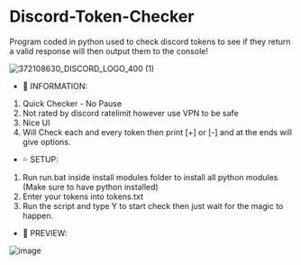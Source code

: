 # Discord-Token-Checker
Program coded in python used to check discord tokens to see if they return a valid response will then output them to the console!

   ![372108630_DISCORD_LOGO_400 (1)](https://user-images.githubusercontent.com/108766003/177421918-fe97106d-05a1-4e54-9179-bd4b9b8f7d89.gif)

- 📰 INFORMATION:
1. Quick Checker - No Pause
2. Not rated by discord ratelimit however use VPN to be safe
3. Nice UI
4. Will Check each and every token then print [+] or [-] and at the ends will give options.

- 💦 SETUP:
1. Run run.bat inside install modules folder to install all python modules (Make sure to have python installed)
2. Enter your tokens into tokens.txt
3. Run the script and type Y to start check then just wait for the magic to happen.


- 📸 PREVIEW: 


![image](https://user-images.githubusercontent.com/108766003/177421322-db94eec9-46c6-4009-b63b-67ec0b1b7004.png)
